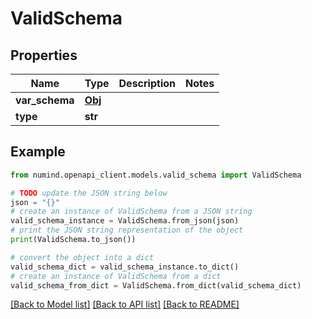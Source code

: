 # ValidSchema


## Properties

Name | Type | Description | Notes
------------ | ------------- | ------------- | -------------
**var_schema** | [**Obj**](Obj.md) |  | 
**type** | **str** |  | 

## Example

```python
from numind.openapi_client.models.valid_schema import ValidSchema

# TODO update the JSON string below
json = "{}"
# create an instance of ValidSchema from a JSON string
valid_schema_instance = ValidSchema.from_json(json)
# print the JSON string representation of the object
print(ValidSchema.to_json())

# convert the object into a dict
valid_schema_dict = valid_schema_instance.to_dict()
# create an instance of ValidSchema from a dict
valid_schema_from_dict = ValidSchema.from_dict(valid_schema_dict)
```
[[Back to Model list]](../README.md#documentation-for-models) [[Back to API list]](../README.md#documentation-for-api-endpoints) [[Back to README]](../README.md)


